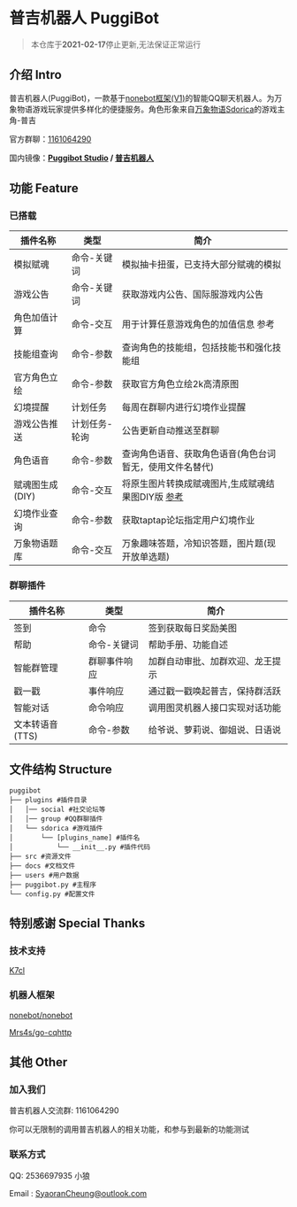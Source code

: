 

# 普吉机器人 PuggiBot

> 本仓库于**2021-02-17**停止更新,无法保证正常运行


## 介绍 Intro

普吉机器人(PuggiBot)，一款基于[nonebot框架(V1)](https://github.com/nonebot/nonebot)的智能QQ聊天机器人。为万象物语游戏玩家提供多样化的便捷服务。角色形象来自[万象物语Sdorica](https://www.rayark.com/zh/games/sdorica/)的游戏主角-普吉

官方群聊：[1161064290](https://jq.qq.com/?_wv=1027&k=fXhWPlhs)

国内镜像：**[Puggibot Studio](https://gitee.com/sdorica) / [普吉机器人](https://gitee.com/sdorica/puggibot)**

## 功能 Feature

### 已搭载

| 插件名称        | 类型          | 简介                                                         |
| --------------- | ------------- | ------------------------------------------------------------ |
| 模拟赋魂        | 命令-关键词   | 模拟抽卡扭蛋，已支持大部分赋魂的模拟                         |
| 游戏公告        | 命令-关键词   | 获取游戏内公告、国际服游戏内公告                             |
| 角色加值计算    | 命令-交互     | 用于计算任意游戏角色的加值信息 参考                          |
| 技能组查询      | 命令-参数     | 查询角色的技能组，包括技能书和强化技能组                     |
| 官方角色立绘    | 命令-参数     | 获取官方角色立绘2k高清原图                                   |
| 幻境提醒        | 计划任务      | 每周在群聊内进行幻境作业提醒                                 |
| 游戏公告推送    | 计划任务-轮询 | 公告更新自动推送至群聊                                       |
| 角色语音        | 命令-参数     | 查询角色语音、获取角色语音(角色台词暂无，使用文件名替代)     |
| 赋魂图生成(DIY) | 命令-交互     | 将原生图片转换成赋魂图片,生成赋魂结果图DIY版 [参考](https://gitee.com/sdorica/charchef) |
| 幻境作业查询    | 命令-参数     | 获取taptap论坛指定用户幻境作业                               |
| 万象物语题库    | 命令-交互     | 万象趣味答题，冷知识答题，图片题(现开放单选题)               |



### 群聊插件

| 插件名称        | 类型         | 简介                             |
| --------------- | ------------ | -------------------------------- |
| 签到            | 命令         | 签到获取每日奖励美图             |
| 帮助            | 命令-关键词  | 帮助手册、功能自述               |
| 智能群管理      | 群聊事件响应 | 加群自动审批、加群欢迎、龙王提示 |
| 戳一戳          | 事件响应     | 通过戳一戳唤起普吉，保持群活跃   |
| 智能对话        | 命令响应     | 调用图灵机器人接口实现对话功能   |
| 文本转语音(TTS) | 命令-参数    | 给爷说、萝莉说、御姐说、日语说   |



## 文件结构 Structure

```text
puggibot
├── plugins #插件目录
│   │── social #社交论坛等
│   │── group #QQ群聊插件
│   └── sdorica #游戏插件
│       └── [plugins_name] #插件名
│			└── __init__.py #插件代码
├── src #资源文件
├── docs #文档文件
├── users #用户数据
├── puggibot.py #主程序
└── config.py #配置文件
```





## 特别感谢 Special Thanks

### 技术支持

[K7cl](https://k7cl.com)



### 机器人框架

[nonebot/nonebot](nonebot/nonebot)

[Mrs4s/go-cqhttp](Mrs4s/go-cqhttp)



## 其他 Other

### 加入我们



普吉机器人交流群: 1161064290

你可以无限制的调用普吉机器人的相关功能，和参与到最新的功能测试




### 联系方式

QQ: 2536697935 小狼

Email : SyaoranCheung@outlook.com

